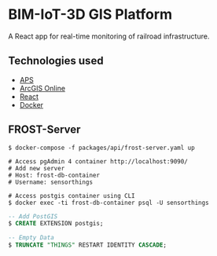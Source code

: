 # BIM-IoT-3D GIS Platform

A React app for real-time monitoring of railroad infrastructure.

## Technologies used

- [APS](https://aps.autodesk.com/)
- [ArcGIS Online](https://www.arcgis.com/index.html)
- [React](https://reactjs.org/)
- [Docker](https://www.docker.com/)

## FROST-Server

``` shell
$ docker-compose -f packages/api/frost-server.yaml up

# Access pgAdmin 4 container http://localhost:9090/
# Add new server 
# Host: frost-db-container
# Username: sensorthings

# Access postgis container using CLI
$ docker exec -ti frost-db-container psql -U sensorthings
```

``` sql
-- Add PostGIS
$ CREATE EXTENSION postgis;

-- Empty Data
$ TRUNCATE "THINGS" RESTART IDENTITY CASCADE;
```
